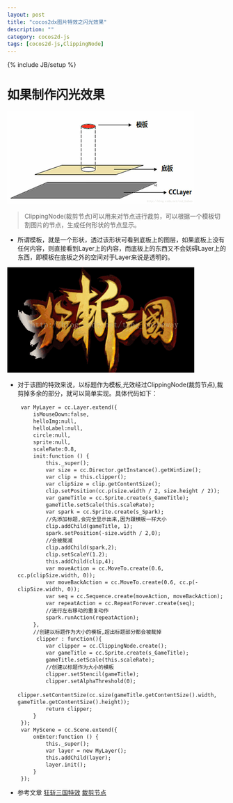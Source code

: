 ```yaml
---
layout: post
title: "cocos2dx图片特效之闪光效果"
description: ""
category: cocos2d-js
tags: [cocos2d-js,ClippingNode]
---
```

{% include JB/setup %}

如果制作闪光效果
========

![clip][1]

> ClippingNode(裁剪节点)可以用来对节点进行裁剪，可以根据一个模板切割图片的节点，生成任何形状的节点显示。

 - 所谓模板，就是一个形状，透过该形状可看到底板上的图层，如果底板上没有任何内容，则直接看到Layer上的内容，而底板上的东西又不会妨碍Layer上的东西，即模板在底板之外的空间对于Layer来说是透明的。

![特效][2]

 - 对于该图的特效来说，以标题作为模板,光效经过ClippingNode(裁剪节点),裁剪掉多余的部分，就可以简单实现。具体代码如下：
     
        var MyLayer = cc.Layer.extend({
            isMouseDown:false,
            helloImg:null,
            helloLabel:null,
            circle:null,
            sprite:null,
            scaleRate:0.8,
            init:function () {
                this._super();
                var size = cc.Director.getInstance().getWinSize();
                var clip = this.clipper();
                var clipSize = clip.getContentSize();
                clip.setPosition(cc.p(size.width / 2, size.height / 2));
                var gameTitle = cc.Sprite.create(s_GameTitle);
                gameTitle.setScale(this.scaleRate);
                var spark = cc.Sprite.create(s_Spark);
                //先添加标题,会完全显示出来,因为跟模板一样大小
                clip.addChild(gameTitle, 1);
                spark.setPosition(-size.width / 2,0);
                //会被裁减
                clip.addChild(spark,2);
                clip.setScaleY(1.2);
                this.addChild(clip,4);
                var moveAction = cc.MoveTo.create(0.6, cc.p(clipSize.width, 0));
                var moveBackAction = cc.MoveTo.create(0.6, cc.p(-clipSize.width, 0));
                var seq = cc.Sequence.create(moveAction, moveBackAction);
                var repeatAction = cc.RepeatForever.create(seq);
                //进行左右移动的重复动作
                spark.runAction(repeatAction);
            },
            //创建以标题作为大小的模板,超出标题部分都会被裁掉
             clipper : function(){  
                var clipper = cc.ClippingNode.create();
                var gameTitle = cc.Sprite.create(s_GameTitle);
                gameTitle.setScale(this.scaleRate);
                //创建以标题作为大小的模板
                clipper.setStencil(gameTitle);
                clipper.setAlphaThreshold(0);
                clipper.setContentSize(cc.size(gameTitle.getContentSize().width, gameTitle.getContentSize().height));
                return clipper;
            }
        });
        var MyScene = cc.Scene.extend({
            onEnter:function () {
                this._super();
                var layer = new MyLayer();
                this.addChild(layer);
                layer.init();
            }
        });
    
    
 - 参考文章
[狂斩三国特效][3]
[裁剪节点][4]


  [1]: https://github.com/sanyuancap/sanyuancap.github.com/blob/master/assets/blogImg/clipping/1.png?raw=true
  [2]: https://github.com/sanyuancap/sanyuancap.github.com/blob/master/assets/blogImg/clipping/2.gif?raw=true
  [3]: http://blog.csdn.net/teng_ontheway/article/details/45651343
  [4]: http://www.mamicode.com/info-detail-247772.html